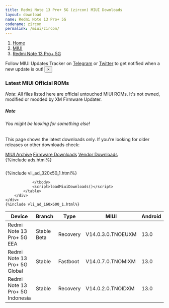 ```yaml
---
title: Redmi Note 13 Pro+ 5G (zircon) MIUI Downloads
layout: download
name: Redmi Note 13 Pro+ 5G
codename: zircon
permalink: /miui/zircon/
---
```

<nav aria-label="breadcrumb">
    <ol class="breadcrumb">
        <li class="breadcrumb-item"><a href="/">Home</a></li>
        <li class="breadcrumb-item"><a href="/miui/">MIUI</a></li>
        <li class="breadcrumb-item active" aria-current="page"><a href="/miui/zircon/">Redmi Note 13 Pro+ 5G</a></li>
    </ol>
</nav>
<div class="alert alert-primary alert-dismissible fade show" role="alert">
    Follow MIUI Updates Tracker on <a href="https://t.me/MIUIUpdatesTracker" class="alert-link">Telegram</a>
     or <a href="https://twitter.com/MiFwUpdater" class="alert-link">Twitter</a> to get notified when a new update is out!
    <button type="button" class="close" data-dismiss="alert" aria-label="Close">
        <span aria-hidden="true">&times;</span>
    </button>
</div>

### Latest MIUI Official ROMs
*Note*: All files listed here are official untouched MIUI ROMs. It's not owned, modified or modded by XM Firmware Updater.
<div class="card">
  <div class="card-body">
    <h5 class="card-title">Note</h5>
    <h6 class="card-subtitle mb-2 text-muted">You might be looking for something else!</h6>
    <p class="card-text">This page shows the latest downloads only.
     If you're looking for older releases or other downloads check:</p>
    <a href="/archive/miui/zircon/" class="card-link">MIUI Archive</a>
    <a href="/firmware/zircon/" class="card-link">Firmware Downloads</a>
    <a href="/vendor/zircon/" class="card-link">Vendor Downloads</a>
  </div>
</div>
{%include ads.html%}
<div class="row justify-content-center">
    <div class="col-10">
        <div class="table-responsive-md" style="margin-top: 25px;">
            {%include vli_ad_320x50_1.html%}
            <table id="miui" class="display dt-responsive nowrap compact table table-striped table-hover table-sm">
                <thead class="thead-dark">
                    <tr>
                        <th data-ref="device">Device</th>
                        <th data-ref="branch">Branch</th>
                        <th data-ref="type">Type</th>
                        <th data-ref="miui">MIUI</th>
                        <th data-ref="android">Android</th>
                        <th data-ref="size">Size</th>
                        <th data-ref="size">Date</th>
                        <th data-ref="link">Link</th>
                    </tr>
                </thead>
                <tbody>
                <tr><td>Redmi Note 13 Pro+ 5G EEA</td><td>Stable Beta</td><td>Recovery</td><td>V14.0.3.0.TNOEUXM</td><td>13.0</td><td>5.6 GB</td><td>2023-12-04</td><td><a href="/miui/zircon/stable beta/V14.0.3.0.TNOEUXM/">Download</a></td></tr>
<tr><td>Redmi Note 13 Pro+ 5G Global</td><td>Stable</td><td>Fastboot</td><td>V14.0.7.0.TNOMIXM</td><td>13.0</td><td>8.4 GB</td><td>2024-02-05</td><td><a href="/miui/zircon/stable/V14.0.7.0.TNOMIXM/">Download</a></td></tr>
<tr><td>Redmi Note 13 Pro+ 5G Indonesia</td><td>Stable</td><td>Recovery</td><td>V14.0.2.0.TNOIDXM</td><td>13.0</td><td>5.6 GB</td><td>2024-03-04</td><td><a href="/miui/zircon/stable/V14.0.2.0.TNOIDXM/">Download</a></td></tr>

                </tbody>
                <script>loadMiuiDownloads()</script>
            </table>
        </div>
    </div>
    {%include vli_ad_160x600_1.html%}
</div>
